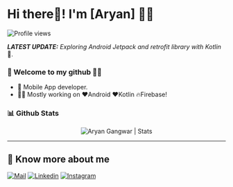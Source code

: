 
# Hi there👋! I'm [Aryan] 🙋‍♂️

![Profile views](https://gpvc.arturio.dev/aryangangwar)


_**LATEST UPDATE:**_ _Exploring Android Jetpack and retrofit library with Kotlin_ 🥽.

### 🎍 Welcome to my github 👨‍💻

- 📱 Mobile App developer.
- 👨‍💻 Mostly working on ❤Android ❤Kotlin 🔥Firebase!



### 📊 Github Stats
  <p align="center"> <img src="https://github-readme-stats.vercel.app/api?username=aryangangwar&count_private=true&show_icons=true&include_all_commits=true" alt="Aryan Gangwar | Stats" />

---

## 🔗 Know more about me 

[![Mail](https://img.shields.io/badge/-Say%20Hi!-black?style=for-the-badge&logo=gmail)](mailto:aryangangwar000@gmail.com)
[![Linkedin](https://img.shields.io/badge/-LinkedIn-black?style=for-the-badge&logo=Linkedin)](=https://www.linkedin.com/in/aryan-gangwar-795b711a2/)
[![Instagram](https://img.shields.io/badge/-Instagram-black?style=for-the-badge&logo=instagram)](https://instagram.com/aryan_gangwar/)
